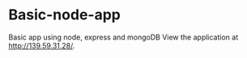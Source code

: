 # Basic-node-app
Basic app using node, express and mongoDB
View the application at http://139.59.31.28/.
